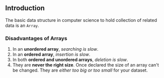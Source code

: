 ## Introduction

The basic data structure in computer science to hold collection of related data is an `Array`. 

### Disadvantages of Arrays

1. In an **unordered array**, _searching is slow_.
2. In an **ordered array**, _insertion is slow_.
3. In both **ordered and unordered arrays**, _deletion is slow_.
4. They are **never the right size**. Once declared the size of an array can't be changed. They are _either too big or too small_ for your dataset.
